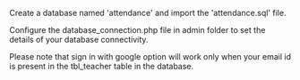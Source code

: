 <p>Create a database named 'attendance' and import the 'attendance.sql' file.</p>
<p>Configure the database_connection.php file in admin folder to set the details of your database connectivity.</p>
<p>Please note that sign in with google option will work only when your email id is present in the tbl_teacher table in the database.</p>
